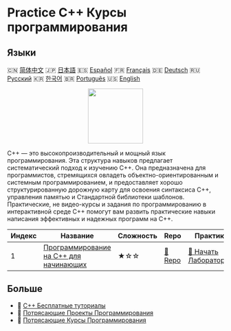 # Practice C++ Курсы программирования

## Языки

🇨🇳 [简体中文](README_zh.md) 🇯🇵 [日本語](README_ja.md) 🇪🇸 [Español](README_es.md) 🇫🇷 [Français](README_fr.md) 🇩🇪 [Deutsch](README_de.md) 🇷🇺 [Русский](README_ru.md) 🇰🇷 [한국어](README_ko.md) 🇧🇷 [Português](README_pt.md) 🇺🇸 [English](README.md) 

<div align="center">
<img width="128px" src="https://file.labex.io/path/kjx58efaCNu0.png">
</div>

C++ — это высокопроизводительный и мощный язык программирования. Эта структура навыков предлагает систематический подход к изучению C++. Она предназначена для программистов, стремящихся овладеть объектно-ориентированным и системным программированием, и предоставляет хорошо структурированную дорожную карту для освоения синтаксиса C++, управления памятью и Стандартной библиотеки шаблонов. Практические, не видео-курсы и задания по программированию в интерактивной среде C++ помогут вам развить практические навыки написания эффективных и надежных программ на C++.

|   Индекс | Название                                                                                            | Сложность   | Repo                                                                   | Практика                                                                           |
|----------|-----------------------------------------------------------------------------------------------------|-------------|------------------------------------------------------------------------|------------------------------------------------------------------------------------|
|        1 | [Программирование на C++ для начинающих](https://labex.io/ru/courses/cpp-programming-for-beginners) | ★☆☆         | [🔗 Repo](https://github.com/labex-labs/cpp-programming-for-beginners) | [🚀 Начать Лабораторию](https://labex.io/ru/courses/cpp-programming-for-beginners) |

## Больше

- 🔗 [C++ Бесплатные туториалы](https://github.com/labex-labs/cpp-free-tutorials)
- 🔗 [Потрясающие Проекты Программирования](https://github.com/labex-labs/awesome-programming-projects)
- 🔗 [Потрясающие Курсы Программирования](https://github.com/labex-labs/awesome-programming-courses)

